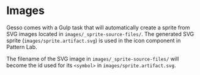 # Images

Gesso comes with a Gulp task that will automatically create a sprite from SVG
images located in `images/_sprite-source-files/`. The generated SVG sprite
(`images/sprite.artifact.svg`) is used in the icon component in Pattern Lab.

The filename of the SVG image in `images/_sprite-source-files/` will become the
id used for its `<symbol>` in `images/sprite.artifact.svg`.
